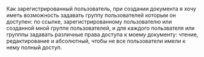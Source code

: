 Как зарегистрированный пользователь, 
при создании документа я хочу иметь возможность задавать группу пользователей которым он доступен: по ссылке, зарегистрированному пользователю или созданной мной группе пользователей,
и для каждого пользвателя или групппы задавать различные права доступа к моему документу: чтение, редактирование и абсолютный,
чтобы не все пользователи имели к нему полный доступ.